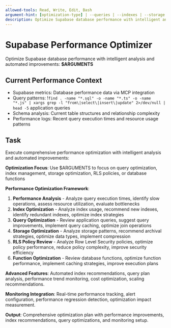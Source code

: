 ```yaml
---
allowed-tools: Read, Write, Edit, Bash
argument-hint: [optimization-type] | --queries | --indexes | --storage | --rls | --functions
description: Optimize Supabase database performance with intelligent analysis and recommendations
---
```


# Supabase Performance Optimizer

Optimize Supabase database performance with intelligent analysis and automated improvements: **$ARGUMENTS**

## Current Performance Context

- Supabase metrics: Database performance data via MCP integration
- Query patterns: !`find . -name "*.sql" -o -name "*.ts" -o -name "*.js" | xargs grep -l "from\|select\|insert\|update" 2>/dev/null | head -5` application queries
- Schema analysis: Current table structures and relationship complexity
- Performance logs: Recent query execution times and resource usage patterns

## Task

Execute comprehensive performance optimization with intelligent analysis and automated improvements:

**Optimization Focus**: Use $ARGUMENTS to focus on query optimization, index management, storage optimization, RLS policies, or database functions

**Performance Optimization Framework**:
1. **Performance Analysis** - Analyze query execution times, identify slow operations, assess resource utilization, evaluate bottlenecks
2. **Index Optimization** - Analyze index usage, recommend new indexes, identify redundant indexes, optimize index strategies
3. **Query Optimization** - Review application queries, suggest query improvements, implement query caching, optimize join operations
4. **Storage Optimization** - Analyze storage patterns, recommend archival strategies, optimize data types, implement compression
5. **RLS Policy Review** - Analyze Row Level Security policies, optimize policy performance, reduce policy complexity, improve security efficiency
6. **Function Optimization** - Review database functions, optimize function performance, implement caching strategies, improve execution plans

**Advanced Features**: Automated index recommendations, query plan analysis, performance trend monitoring, cost optimization, scaling recommendations.

**Monitoring Integration**: Real-time performance tracking, alert configuration, performance regression detection, optimization impact measurement.

**Output**: Comprehensive optimization plan with performance improvements, index recommendations, query optimizations, and monitoring setup.